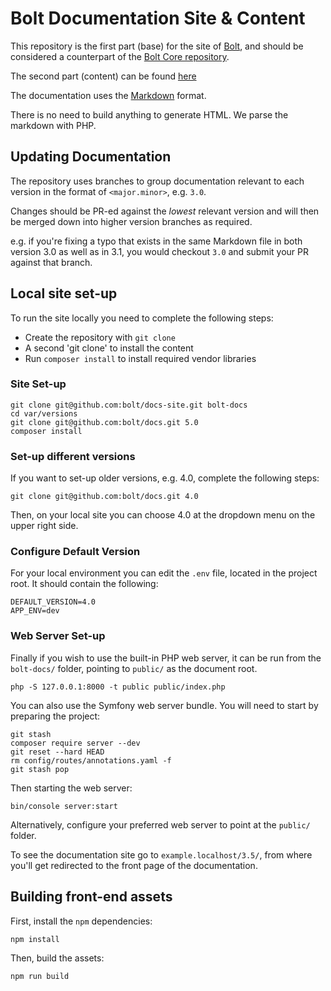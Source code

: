 Bolt Documentation Site & Content
=================================

This repository is the first part (base) for the site of [Bolt][bolt], and should 
be considered a counterpart of the [Bolt Core repository][repo].

The second part (content) can be found [here](https://github.com/bolt/docs)

The documentation uses the [Markdown][markdown] format.

There is no need to build anything to generate HTML. We parse the markdown with
PHP.

Updating Documentation
----------------------

The repository uses branches to group documentation relevant to each version in
the format of `<major.minor>`, e.g. `3.0`.

Changes should be PR-ed against the *lowest* relevant version and will then be
merged down into higher version branches as required.

e.g. if you're fixing a typo that exists in the same Markdown file in both 
version 3.0 as well as in 3.1, you would checkout `3.0` and submit your PR 
against that branch.

Local site set-up
-----------------

To run the site locally you need to complete the following steps:

  * Create the repository with `git clone`
  * A second 'git clone' to install the content
  * Run `composer install` to install required vendor libraries

### Site Set-up

```
git clone git@github.com:bolt/docs-site.git bolt-docs
cd var/versions
git clone git@github.com:bolt/docs.git 5.0
composer install
```

### Set-up different versions

If you want to set-up older versions, e.g. 4.0, complete the following steps:

```
git clone git@github.com:bolt/docs.git 4.0
```

Then, on your local site you can choose 4.0 at the dropdown menu on the upper right side.

### Configure Default Version

For your local environment you can edit the `.env` file, located in the project
root. It should contain the following:

```
DEFAULT_VERSION=4.0
APP_ENV=dev
```

### Web Server Set-up

Finally if you wish to use the built-in PHP web server, it can be run from the
`bolt-docs/` folder, pointing to `public/` as the document root.

```
php -S 127.0.0.1:8000 -t public public/index.php
```

You can also use the Symfony web server bundle. You will need to start by
preparing the project:

```
git stash
composer require server --dev
git reset --hard HEAD
rm config/routes/annotations.yaml -f
git stash pop
```

Then starting the web server:
```
bin/console server:start
```

Alternatively, configure your preferred web server to point at the `public/`
folder.

To see the documentation site go to `example.localhost/3.5/`, from where you'll
get redirected to the front page of the documentation.

## Building front-end assets

First, install the `npm` dependencies: 

```bash
npm install
```

Then, build the assets: 

```bash
npm run build 
```

[bolt]: http://docs.bolt.cm/
[markdown]: http://daringfireball.net/projects/markdown/
[repo]: https://github.com/bolt/core
